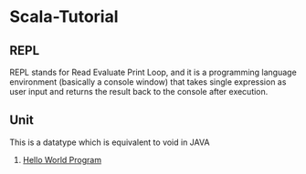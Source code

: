 # Scala-Tutorial
## REPL
REPL stands for Read Evaluate Print Loop, and it is a programming language environment (basically a console window) that takes single expression as user input and returns the result back to the console after execution.

## Unit
This is a datatype which is equivalent to void in JAVA

1. [Hello World Program]('https://github.com/abirbhattacharya82/Scala-Tutorial/blob/main/HelloWorld.scala')